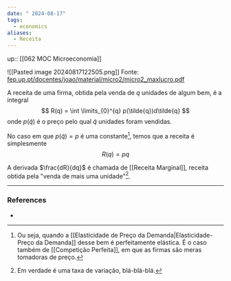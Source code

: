 ```yaml
---
date: " 2024-08-17"
tags:
  - economics
aliases:
  - Receita
---
```


up:: [[062 MOC Microeconomia]]

![[Pasted image 20240817122505.png]]
Fonte: [fep.up.pt/docentes/joao/material/micro2/micro2\_maxlucro.pdf](https://www.fep.up.pt/docentes/joao/material/micro2/micro2_maxlucro.pdf)

A receita de uma firma, obtida pela venda de $q$ unidades de algum bem, é a integral
$$
R(q) =  \int \limits_{0}^{q} p(\tilde{q})d\tilde{q}
$$
onde $p(\tilde{q})$ é o preço pelo qual $\tilde{q}$ unidades foram vendidas.

No caso em que $p(\tilde{q}) = p$ é uma constante[^1], temos que a receita é simplesmente
$$
R(q) = pq
$$

A derivada $\frac{dR}{dq}$ é chamada de [[Receita Marginal]], receita obtida pela "venda de mais uma unidade"[^2].


---
### References
- 

[^1]: Ou seja, quando a [[Elasticidade de Preço da Demanda|Elasticidade-Preço da Demanda]] desse bem é perfeitamente elástica. É o caso também de [[Competição Perfeita]], em que as firmas são meras tomadoras de preço.
[^2]: Em verdade é uma taxa de variação, blá-blá-blá.